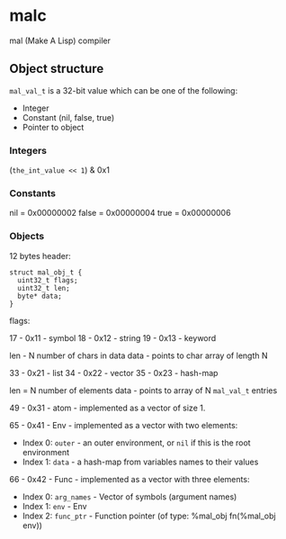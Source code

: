 # malc

mal (Make A Lisp) compiler

## Object structure

`mal_val_t` is a 32-bit value which can be one of the following:

* Integer
* Constant (nil, false, true)
* Pointer to object

### Integers

(`the_int_value << 1`) & 0x1

### Constants

nil = 0x00000002
false = 0x00000004
true = 0x00000006

### Objects

12 bytes header:

```
struct mal_obj_t {
  uint32_t flags;
  uint32_t len;
  byte* data;
}
```

flags:

17 - 0x11 - symbol
18 - 0x12 - string
19 - 0x13 - keyword

 len - N number of chars in data
 data - points to char array of length N

33 - 0x21 - list
34 - 0x22 - vector
35 - 0x23 - hash-map

  len = N number of elements
  data - points to array of N `mal_val_t` entries

49 - 0x31 - atom - implemented as a vector of size 1.

65 - 0x41 - Env - implemented as a vector with two elements:

* Index 0: `outer` - an outer environment, or `nil` if this is the root environment
* Index 1: `data` - a hash-map from variables names to their values

66 - 0x42 - Func - implemented as a vector with three elements:

* Index 0: `arg_names` - Vector of symbols (argument names)
* Index 1: `env` - Env
* Index 2: `func_ptr` - Function pointer (of type: %mal_obj fn(%mal_obj env))
